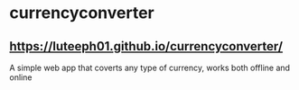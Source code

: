 # currencyconverter

## https://luteeph01.github.io/currencyconverter/

A simple web app that coverts any type of currency, works both offline and online
